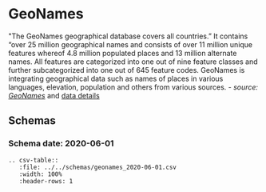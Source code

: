 # GeoNames

"The GeoNames geographical database covers all countries.” It contains “over 25 million 
geographical names and consists of over 11 million unique features whereof 4.8 million 
populated places and 13 million alternate names. All features are categorized into one out of 
nine feature classes and further subcategorized into one out of 645 feature codes. 
GeoNames is integrating geographical data such as names of places in various languages, 
elevation, population and others from various sources.
 _- source: [GeoNames](https://www.geonames.org/about.html)_ 
and [data details](https://download.geonames.org/export/dump/readme.txt)

## Schemas

### Schema date: 2020-06-01
``` eval_rst
.. csv-table::
   :file: ../../schemas/geonames_2020-06-01.csv
   :width: 100%
   :header-rows: 1
```
